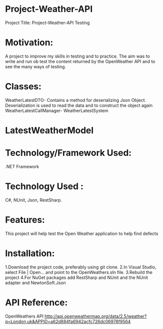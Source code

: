 # Project-Weather-API
Project Title:
 Project-Weather-API Testing


# Motivation:
A project to improve my skills in testing and to practice. The aim was to write and run ob test the content returned by the OpenWeather API and to see the many ways of testing.


# Classes:
WeatherLatestDTO- Contains a method for deserializing Json Object. Deserialization is used to read the data and to construct the object again
WeatherLatestCallManager-
WeatherLatestSystem

# LatestWeatherModel



# Technology/Framework Used: 
.NET Framework

# Technology Used : 
C#, NUnit, Json, RestSharp.

# Features:
This project will help test the Open Weather application to help find defects



# Installation:
1.Download the project code, preferably using git clone.
2.In Visual Studio, select File | Open... and point to the OpenWeathers.sln file.
3.Rebuild the project
4.For NuGet packages add RestSharp and NUnit and the NUnit adapter and NewtonSoft.Json

# API Reference:
OpenWeathers API
http://api.openweathermap.org/data/2.5/weather?q=London,uk&APPID=a62d884fa6942acfc726dc06978f9564






